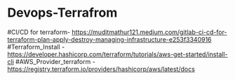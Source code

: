 # Devops-Terrafrom

#CI/CD for terraform- https://muditmathur121.medium.com/gitlab-ci-cd-for-terraform-plan-apply-destroy-managing-infrastructure-e253f3340916
#Terraform_Install - https://developer.hashicorp.com/terraform/tutorials/aws-get-started/install-cli
#AWS_Provider_terraform - https://registry.terraform.io/providers/hashicorp/aws/latest/docs
